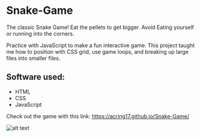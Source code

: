 # Snake-Game
The classic Snake Game! Eat the pellets to get bigger. Avoid Eating yourself or running into the corners. 

Practice with JavaScript to make a fun interactive game. This project taught me how to position with CSS grid, use game loops, and breaking up large files into smaller files.

## Software used: 
* HTML 
* CSS 
* JavaScript

Check out the game with this link: https://acring17.github.io/Snake-Game/

![alt text](https://github.com/ACring17/Project-Portfolio/blob/main/images/snake-game.jpeg)
